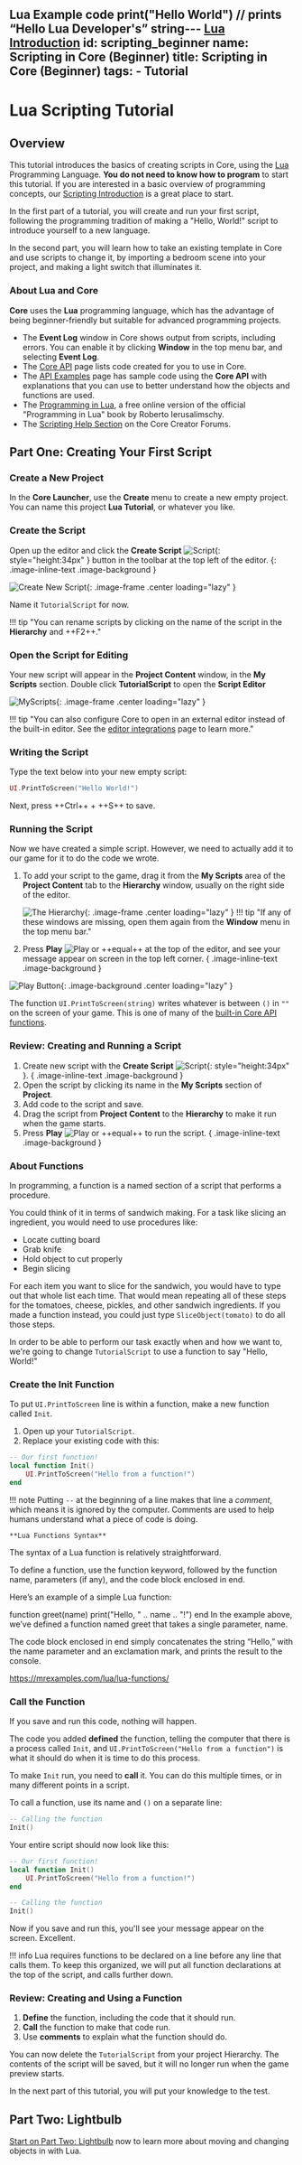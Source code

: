 Lua Example code
print("Hello World") // prints “Hello Lua Developer's” string--- [Lua Introduction]([https://lua.org](https://mrexamples.com/lua/lua-introduction/))
id: scripting_beginner
name: Scripting in Core (Beginner)
title: Scripting in Core (Beginner)
tags:
    - Tutorial
---

# Lua Scripting Tutorial

## Overview

This tutorial introduces the basics of creating scripts in Core, using the [Lua](https://lua.org) Programming Language. **You do not need to know how to program** to start this tutorial. If you are interested in a basic overview of programming concepts, our [Scripting Introduction](scripting_intro.md) is a great place to start.

In the first part of a tutorial, you will create and run your first script, following the programming tradition of making a "Hello, World!" script to introduce yourself to a new language.

In the second part, you will learn how to take an existing template in Core and use scripts to change it, by importing a bedroom scene into your project, and making a light switch that illuminates it.

### About Lua and Core

**Core** uses the **Lua** programming language, which has the advantage of being beginner-friendly but suitable for advanced programming projects.

- The **Event Log** window in Core shows output from scripts, including errors. You can enable it by clicking **Window** in the top menu bar, and selecting **Event Log**.
- The [Core API](../api/index.md) page lists code created for you to use in Core.
- The [API Examples](../api/index.md) page has sample code using the **Core API** with explanations that you can use to better understand how the objects and functions are used.
- The [Programming in Lua](https://www.lua.org/pil/contents.html), a free online version of the official "Programming in Lua" book by Roberto Ierusalimschy.
- The [Scripting Help Section](https://forums.coregames.com/c/scripting-help/16) on the Core Creator Forums.

## Part One: Creating Your First Script

### Create a New Project

In the **Core Launcher**, use the **Create** menu to create a new empty project. You can name this project **Lua Tutorial**, or whatever you like.

### Create the Script

Open up the editor and click the **Create Script** ![Script](../img/EditorManual/icons/HierarchyIcon_Text.png "Script Icon"){: style="height:34px" }
button in the toolbar at the top left of the editor.
{: .image-inline-text .image-background }

![Create New Script](../img/LightBulb/updates/LuaLightbulb_CreateNewScript.png){: .image-frame .center loading="lazy" }

Name it `TutorialScript` for now.

!!! tip "You can rename scripts by clicking on the name of the script in the **Hierarchy** and ++F2++."

### Open the Script for Editing

Your new script will appear in the **Project Content** window, in the **My Scripts** section. Double click **TutorialScript** to open the **Script Editor**

![MyScripts](../img/scripting/MyScripts.png "This is where all the scripts you have made for this project live."){: .image-frame .center loading="lazy" }

!!! tip "You can also configure Core to open in an external editor instead of the built-in editor. See the [editor integrations](extensions.md) page to learn more."

### Writing the Script

Type the text below into your new empty script:

```lua
UI.PrintToScreen("Hello World!")
```

Next, press ++Ctrl++ + ++S++ to save.

### Running the Script

Now we have created a simple script. However, we need to actually add it to our game for it to do the code we wrote.

1. To add your script to the game, drag it from the **My Scripts** area of the **Project Content** tab to the **Hierarchy** window, usually on the right side of the editor.

    ![The Hierarchy](../img/scripting/theHierarchy.png "This is where everything that is active in your current game live."){: .image-frame .center loading="lazy" }
    !!! tip "If any of these windows are missing, open them again from the **Window** menu in the top menu bar."

2. Press **Play** ![Play](../img/EditorManual/icons/Icon_Play.png) or ++equal++ at the top of the editor, and see your message appear on screen in the top left corner.
{ .image-inline-text .image-background }

![Play Button](../img/EditorManual/icons/Icon_Play.png "Click this to preview your game in single-player mode."){: .image-background .center loading="lazy" }

The function `UI.PrintToScreen(string)` writes whatever is between `()` in `""` on the screen of your game. This is one of many of the [built-in Core API functions](../api/index.md).

### Review: Creating and Running a Script

1. Create new script with the **Create Script** ![Script](../img/EditorManual/icons/HierarchyIcon_Text.png "Script Icon"){: style="height:34px" }.
{ .image-inline-text .image-background }
2. Open the script by clicking its name in the **My Scripts** section of **Project**.
3. Add code to the script and save.
4. Drag the script from **Project Content** to the **Hierarchy** to make it run when the game starts.
5. Press **Play** ![Play](../img/EditorManual/icons/Icon_Play.png) or ++equal++ to run the script.
{ .image-inline-text .image-background }

### About Functions

In programming, a function is a named section of a script that performs a procedure.

You could think of it in terms of sandwich making. For a task like slicing an ingredient, you would need to use procedures like:

- Locate cutting board
- Grab knife
- Hold object to cut properly
- Begin slicing

For each item you want to slice for the sandwich, you would have to type out that whole list each time. That would mean repeating all of these steps for the tomatoes, cheese, pickles, and other sandwich ingredients. If you made a function instead, you could just type `SliceObject(tomato)` to do all those steps.

In order to be able to perform our task exactly when and how we want to, we're going to change `TutorialScript` to use a function to say "Hello, World!"

### Create the Init Function

To put `UI.PrintToScreen` line is within a function, make a new function called `Init`.

1. Open up your `TutorialScript`.
2. Replace your existing code with this:

```lua
-- Our first function!
local function Init()
    UI.PrintToScreen("Hello from a function!")
end
```

!!! note
    Putting `--` at the beginning of a line makes that line a *comment*, which means it is ignored by the computer. Comments are used to help humans understand what a piece of code is doing.

    **Lua Functions Syntax**
    
The syntax of a Lua function is relatively straightforward.

To define a function, use the function keyword, followed by the function name, parameters (if any), and the code block enclosed in end.

Here’s an example of a simple Lua function:

function greet(name)
print("Hello, " .. name .. "!")
end
In the example above, we’ve defined a function named greet that takes a single parameter, name.

The code block enclosed in end simply concatenates the string “Hello,” with the name parameter and an exclamation mark, and prints the result to the console.

<ref>https://mrexamples.com/lua/lua-functions/</ref>

### Call the Function

If you save and run this code, nothing will happen.

The code you added **defined** the function, telling the computer that there is a process called `Init`, and `UI.PrintToScreen("Hello from a function")` is what it should do when it is time to do this process.

To make `Init` run, you need to **call** it. You can do this multiple times, or in many different points in a script.

To call a function, use its name and `()` on a separate line:

```lua
-- Calling the function
Init()
```

Your entire script should now look like this:

```lua
-- Our first function!
local function Init()
    UI.PrintToScreen("Hello from a function!")
end

-- Calling the function
Init()
```

Now if you save and run this, you'll see your message appear on the screen. Excellent.

!!! info
    Lua requires functions to be declared on a line before any line that calls them. To keep this organized, we will put all function declarations at the top of the script, and calls further down.

### Review: Creating and Using a Function

1. **Define** the function, including the code that it should run.
2. **Call** the function to make that code run.
3. Use **comments** to explain what the function should do.

You can now delete the `TutorialScript` from your project Hierarchy. The contents of the script will be saved, but it will no longer run when the game preview starts.

In the next part of this tutorial, you will put your knowledge to the test.

## Part Two: Lightbulb

[Start on Part Two: Lightbulb](lua_basics_lightbulb.md) now to learn more about moving and changing objects in with Lua.

